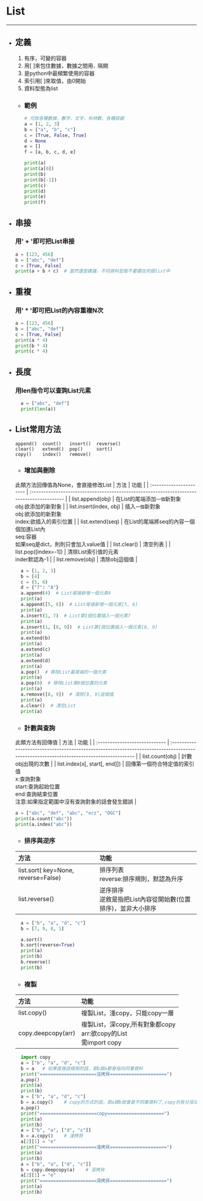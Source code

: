 # List
---

+ ## 定義
  1. 有序，可變的容器
  1. 用[ ]來包住數據，數據之間用`，`隔開
  1. 是python中最頻繁使用的容器
  1. 索引用[ ]來取值，由0開始
  1. 資料型態為list
  
  + ### 範例
    ```python
    # 可放各種數據，數字、文字、布林數、各種容器
    a = [1, 2, 3]
    b = ["a", "b", "c"]
    c = [True, False, True]
    d = None
    e = []
    f = [a, b, c, d, e]

    print(a)
    print(a[0])
    print(b)
    print(b[-1])
    print(c)
    print(d)
    print(e)
    print(f)
    ```

+ ## 串接
    ### 用' + '即可把List串接

    ```python
    a = [123, 456]
    b = ["abc", "def"]
    c = [True, False]
    print(a + b + c)  # 當然還是建議，不同資料型態不要擺在同個list中
    ```

+ ## 重複
    ### 用' * '即可把List的內容重複N次
    ```python
    a = [123, 456]
    b = ["abc", "def"]
    c = [True, False]
    print(a * 4)
    print(b * 4)
    print(c * 4)
    ```

+ ## 長度
  ### 用len指令可以查詢List元素

  ```python
    a = ["abc", "def"]
    print(len(a))
  ```

+ ## List常用方法
  ```
  append()  count()   insert()  reverse()
  clear()   extend()  pop()     sort()
  copy()    index()   remove()
  ```

  + ### 增加與刪除
  此類方法回傳值為None，會直接修改List
  | 方法                    | 功能                                                                                      |
  | :---------------------- | :---------------------------------------------------------------------------------------- |
  | list.append(obj)        | 在List的尾端添加`一個`新對象<br>obj:欲添加的新對象                                        |
  | list.insert(index, obj) | 插入`一個`新對象<br>obj:欲添加的新對象<br>index:欲插入的索引位置                          |
  | list.extend(seq)        | 在List的尾端將seq的內容一個個加進List內<br>seq:容器<br>如果seq是dict，則則只會加入value值 |
  | list.clear()            | 清空列表                                                                                  |
  | list.pop([index=-1])    | 清除List索引值的元素<br>inder默認為-1                                                     |
  | list.remove(obj)        | 清除obj這個值                                                                             |

  ```python
    a = [1, 2, 3]
    b = [4]
    c = (5, 6)
    d = {"7": "A"}
    a.append(4)  # List尾端新增一個元素4
    print(a)
    a.append([5, 6])  # List尾端新增一個元素[5, 6]
    print(a)
    a.insert(1, 7)  # List第1個位置插入一個元素7
    print(a)
    a.insert(1, [8, 9])  # List第1個位置插入一個元素[8, 9]
    print(a)
    a.extend(b)
    print(a)
    a.extend(c)
    print(a)
    a.extend(d)
    print(a)
    a.pop()  # 移除List最尾端的一個元素
    print(a)
    a.pop(0)  # 移除List第0個位置的元素
    print(a)
    a.remove([8, 9])  # 清除[8, 9]這個值
    print(a)
    a.clear()  # 清空List
    print(a)
  ```

  + ### 計數與查詢
  此類方法有回傳值
  | 方法                          | 功能                                                                                                                                   |
  | :---------------------------- | :------------------------------------------------------------------------------------------------------------------------------------- |
  | list.count(obj)               | 計數obj出現的次數                                                                                                                      |
  | list.index(x[, start[, end]]) | 回傳第一個符合特定值的索引值<br>x:查詢對象 <br>start:查詢起始位置<br>end:查詢結束位置<br>注意:如果指定範圍中沒有查詢對象的話會發生錯誤 |

  ```python
  a = ["abc", "def", "abc", "orz", "OGC"]
  print(a.count("abc"))
  print(a.index("abc"))
  ```

  + ### 排序與逆序
  | 方法                                | 功能                                                           |
  | :---------------------------------- | :------------------------------------------------------------- |
  | list.sort( key=None, reverse=False) | 排序列表<br>reverse:排序規則，默認為升序                       |
  | list.reverse()                      | 逆序排序<br>逆敘是指把List內容從開始數(位置排序)，並非大小排序 |
     
  ```python
    a = ["b", "a", "d", "c"]
    b = [7, 9, 8, 1]

    a.sort()
    b.sort(reverse=True)
    print(a)
    print(b)
    b.reverse()
    print(b)
  ```
  + ### 複製
  | 方法               | 功能                                                                 |
  | :----------------- | :------------------------------------------------------------------- |
  | list.copy()        | 複製List，淺copy，只能copy一層                                       |
  | copy.deepcopy(arr) | 複製List，深copy,所有對象都copy<br>arr:欲copy的List<br>需import copy |

  ```python
    import copy
    a = ["b", "a", "d", "c"]
    b = a   # 如果直接這樣用的話，那b跟a都會指向同筆資料
    print("=====================沒拷貝=====================")
    a.pop()
    print(a)
    print(b)
    a = ["b", "a", "d", "c"]
    b = a.copy()    # copy的方式的話，那a跟b就會是不同筆資料了,copy也有分深淺
    a.pop()
    print("=====================copy=====================")
    print(a)
    print(b)
    a = ["b", "a", ["d", "c"]]
    b = a.copy()    # 淺拷貝
    a[2][1] = "e"
    print("=====================淺拷貝=====================")
    print(a)
    print(b)
    a = ["b", "a", ["d", "c"]]
    b = copy.deepcopy(a)    # 深拷貝
    a[2][1] = "e"
    print("=====================深拷貝=====================")
    print(a)
    print(b)
  ```